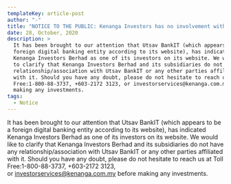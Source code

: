 ```yaml
---
templateKey: article-post
author: "-"
title: "NOTICE TO THE PUBLIC: Kenanga Investors has no involvement with Utsav BankIT"
date: 28, October, 2020
description: >
  It has been brought to our attention that Utsav BankIT (which appears to be a
  foreign digital banking entity according to its website), has indicated
  Kenanga Investors Berhad as one of its investors on its website. We would like
  to clarify that Kenanga Investors Berhad and its subsidiaries do not have any
  relationship/association with Utsav BankIT or any other parties affiliated
  with it. Should you have any doubt, please do not hesitate to reach us at Toll
  Free:1-800-88-3737, +603-2172 3123, or investorservices@kenanga.com.my before
  making any investments.
tags:
  - Notice
---
```

It has been brought to our attention that Utsav BankIT (which appears to be a foreign digital banking entity according to its website), has indicated Kenanga Investors Berhad as one of its investors on its website. We would like to clarify that Kenanga Investors Berhad and its subsidiaries do not have any relationship/association with Utsav BankIT or any other parties affiliated with it. Should you have any doubt, please do not hesitate to reach us at Toll Free:1-800-88-3737, +603-2172 3123, or [investorservices@kenanga.com.my](mailto:investorservices@kenanga.com.my) before making any investments.